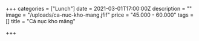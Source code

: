 +++
categories = ["Lunch"]
date = 2021-03-01T17:00:00Z
description = ""
image = "/uploads/ca-nuc-kho-mang.jfif"
price = "45.000 - 60.000"
tags = []
title = "Cá nục kho măng"

+++
